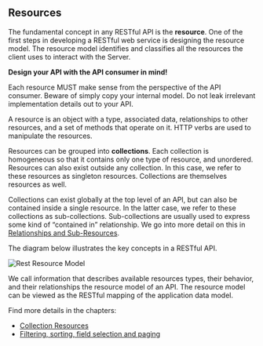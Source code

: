 ## Resources

The fundamental concept in any RESTful API is the **resource**. One of the first steps in developing a RESTful web service is designing the resource model.
The resource model identifies and classifies all the resources the client uses to interact with the Server.

**Design your API with the API consumer in mind!**

Each resource MUST make sense from the perspective of the API consumer.
Beware of simply copy your internal model. Do not leak irrelevant implementation details out to your API.

A resource is an object with a type, associated data, relationships to other resources, and a set of methods that operate on it. HTTP verbs are used to manipulate the resources.

Resources can be grouped into **collections**. Each collection is homogeneous so that it contains only one type of resource, and unordered. Resources can also exist outside any collection. In this case, we refer to these resources as singleton resources. Collections are themselves resources as well.

Collections can exist globally at the top level of an API, but can also be contained inside a single resource. In the latter case, we refer to these collections as sub-collections. Sub-collections are usually used to express some kind of “contained in” relationship. We go into more detail on this in [Relationships and Sub-Resources](../relationships-and-sub-resources/relationships-and-sub-resources.md).

The diagram below illustrates the key concepts in a RESTful API.

![Rest Resource Model](restresourcemodel.png)

We call information that describes available resources types, their behavior, and their relationships the resource model of an API. The resource model can be viewed as the RESTful mapping of the application data model.

Find more details in the chapters:

- [Collection Resources](../collection-resources/collection-resources.md)
- [Filtering, sorting, field selection and paging](../filtering-sorting-field-selection-and-paging/filtering-sorting-field-selection-and-paging.md)
